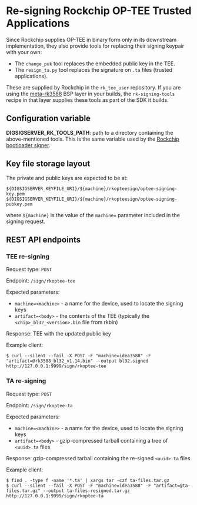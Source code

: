 # Re-signing Rockchip OP-TEE Trusted Applications

Since Rockchip supplies OP-TEE in binary form only in its downstream implementation,
they also provide tools for replacing their signing keypair with your own:

* The `change_puk` tool replaces the embedded public key in the TEE.
* The `resign_ta.py` tool replaces the signature on `.ta` files (trusted applications).

These are supplied by Rockchip in the `rk_tee_user` repository. If you are using the
[meta-rk3588](https://github.com/madisongh/meta-rk3588) BSP layer in your builds, the
`rk-signing-tools` recipe in that layer supplies these tools as part of the SDK
it builds.

## Configuration variable
**DIGSIGSERVER_RK_TOOLS_PATH**: path to a directory containing the above-mentioned
tools.  This is the same variable used by the [Rockchip bootloader signer](rksign.md).


## Key file storage layout
The private and public keys are expected to be at:

    ${DIGSIGSERVER_KEYFILE_URI}/${machine}/rkopteesign/optee-signing-key.pem
    ${DIGSIGSERVER_KEYFILE_URI}/${machine}/rkopteesign/optee-signing-pubkey.pem

where `${machine}` is the value of the `machine=` parameter included in the signing request.

## REST API endpoints

### TEE re-signing

Request type: `POST`

Endpoint: `/sign/rkoptee-tee`

Expected parameters:
* `machine=<machine>` - a name for the device, used to locate the signing keys
* `artifact=<body>` - the contents of the TEE (typically the `<chip>_bl32_<version>.bin` file from rkbin)

Response: TEE with the updated public key

Example client:

    $ curl --silent --fail -X POST -F "machine=idea3588" -F "artifact=@rk3588_bl32_v1.14.bin" --output bl32.signed http://127.0.0.1:9999/sign/rkoptee-tee

### TA re-signing

Request type: `POST`

Endpoint: `/sign/rkoptee-ta`

Expected parameters:
* `machine=<machine>` - a name for the device, used to locate the signing keys
* `artifact=<body>` - gzip-compressed tarball containing a tree of `<uuid>.ta` files

Response: gzip-compressed tarball containing the re-signed `<uuid>.ta` files

Example client:

    $ find . -type f -name '*.ta' | xargs tar -czf ta-files.tar.gz
	$ curl --silent --fail -X POST -F "machine=idea3588" -F "artifact=@ta-files.tar.gz" --output ta-files-resigned.tar.gz http://127.0.0.1:9999/sign/rkoptee-ta

